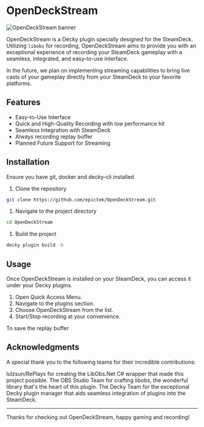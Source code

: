 # OpenDeckStream

![OpenDeckStream banner](banner.png)

OpenDeckStream is a Decky plugin specially designed for the SteamDeck. Utilizing `libobs` for recording, OpenDeckStream aims to provide you with an exceptional experience of recording your SteamDeck gameplay with a seamless, integrated, and easy-to-use interface.

In the future, we plan on implementing streaming capabilities to bring live casts of your gameplay directly from your SteamDeck to your favorite platforms.

## Features

* Easy-to-Use Interface
* Quick and High-Quality Recording with low performance hit
* Seamless Integration with SteamDeck
* Always recording replay buffer
* Planned Future Support for Streaming

## Installation
Ensure you have git, docker and decky-cli installed

1. Clone the repository
```sh
git clone https://github.com/epictek/OpenDeckStream.git
```
1. Navigate to the project directory
```sh
cd OpenDeckStream
```

1. Build the project
```sh
decky plugin build -b
```

## Usage

Once OpenDeckStream is installed on your SteamDeck, you can access it under your Decky plugins. 

1. Open Quick Access Menu.
2. Navigate to the plugins section.
3. Choose OpenDeckStream from the list.
4. Start/Stop recording at your convenience.

To save the replay buffer

## Acknowledgments
A special thank you to the following teams for their incredible contributions:

lulzsun/RePlays for creating the LibObs.Net C# wrapper that made this project possible.
The OBS Studio Team for crafting libobs, the wonderful library that's the heart of this plugin.
The Decky Team for the exceptional Decky plugin manager that aids seamless integration of plugins into the SteamDeck.

---

Thanks for checking out OpenDeckStream, happy gaming and recording!
